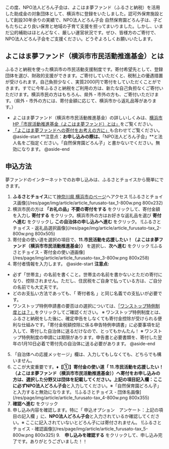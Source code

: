 
この度、NPO法人どろん子会は、よこはま夢ファンド（ふるさと納税）を活用した助成金の対象団体として、横浜市に登録をいたしました。認可外保育施設として創設30年余りの実績で、NPO法人どろん子会 自然保育園どろん子は、子どもたちにより良い保育と地域の子育て支援を担ってまいりました。しかし、いまだ公的補助はほとんどなく、厳しい運営状況です。ぜひ、皆様方のご寄付で、NPO法人どろん子会をご支援ください。どうぞよろしくお願いいたします。
## よこはま夢ファンド（横浜市市民活動推進基金）とは

ふるさと納税を使った横浜市の市民活動支援制度です。寄付希望先として、登録団体を選び、財政的支援ができます。ご寄付していただくと、税制上の優遇措置が受けられます。自己負担少なく、実質2000円で寄付をしていただくことができます。すでに今年ふるさと納税をご利用の方は、新たな自己負担なくご寄付いただけます。横浜市民の方はもちろん、県外・市外の方も、ご寄付いただけます。（県外・市外の方には、寄付金額に応じて、横浜市から返礼品等があります。）
- よこはま夢ファンド（横浜市市民活動推進基金）の詳しいしくみは、[横浜市HP「市民活動推進基金（よこはま夢ファンド）とは」](https://www.city.yokohama.lg.jp/kurashi/kyodo-manabi/shiminkyodo/shien/yumefund/gaiyou.html)をご覧ください。
- [「よこはま夢ファンドへの寄付をお考えの方に」](https://www.city.yokohama.lg.jp/kurashi/kyodo-manabi/shiminkyodo/shien/yumefund/default2021080203.html)も合わせてご覧ください。
@aside-start
**注意点：**お申し込みの際は、**「NPO法人どろん子会」**と法人名をご指定ください。「自然保育園どろん子」と書かないでください。無効になります。
@aside-end
## 申込方法

夢ファンドのインターネットでのお申し込みは、ふるさとチョイスから簡単にできます。
1. **ふるさとチョイス**にて[神奈川県 横浜市のページ](https://www.furusato-tax.jp/city/product/14100)へアクセス
![ふるさとチョイス画像](/res/page/img/article/article_furusato-tax_1-800w.png 800x232)
2. 横浜市民の方は **「お礼の品」不要の寄付をする** をクリックして、寄付金額を入力し **寄付する** をクリック。横浜市外の方はお好きな返礼品を選び **寄付へ進む** をクリックし **この自治体の申し込みへ進む** をクリック。
![ふるさとチョイス - 返礼品選択画像](/res/page/img/article/article_furusato-tax_2-800w.png 800x505)
3. 寄付金の使い道を選択の項目で、**11.市民活動を応援したい！（よこはま夢ファンド（横浜市市民活動推進基金））** を選択し、**次へ進む** をクリック
![ふるさとチョイス - 寄付金の使い道画像](/res/page/img/article/article_furusato-tax_3-800w.png 800x258)
4. 寄付者情報を入力します。
@aside-start
**注意点:**
- 必ず「世帯主」の名前を書くこと。世帯主の名前を書かないとただの寄付になり、控除されません。ただし、住民税をご自身で払っている方は、ご自分の名前でも大丈夫です。
- どのお支払い方法であっても、「 寄付者名 」と同じ名義での支払いが必要です。
- ワンストップ特例申請書の要否はの選択については、[「ワンストップ特例制度とは？」](https://www.furusato-tax.jp/about/onestop?header_guide)をクリックしてご確認ください。
※ ワンストップ特例制度とは、ふるさと納税をした後に、確定申告をしなくても寄付金控除が受けられる便利な仕組みです。「寄付金税額控除に係る申告特例申請書」に必要事項を記入して、寄付した自治体に送るだけなので、とってもかんたん！
※ ワンストップ特例制度の申請には期限があります。申告書と必要書類を、寄付した翌年の1月10日必着で寄付先の自治体に送る必要があります。
@aside-end
5. 「自治体への応援メッセージ」欄は、入力してもしなくても、どちらでも構いません。
6. ここが大変重要です。**♦︎【①】寄付金の使い道「 11.市民活動を応援したい！（よこはま夢ファンド（横浜市市民活動推進基金））へ寄付をお申し込みの方は、選択した分野又は団体を記載してください。上記の項目記入欄：**ここに必ず**NPO法人どろん子会**と入力してください。※「自然保育園どろん子」と入力すると無効になります。
![ふるさとチョイス - 団体名画像](/res/page/img/article/article_furusato-tax_4-800w.png 800x355)
7. **確認へ進む** をクリック
8. 申し込み内容を確認します。特に「 申込オプション　アンケート：上記の項目の記入欄 」に、**NPO法人どろん子会**と入力されているか確認してください。※ ここに記入されていないとどろん子には寄付されません。
![ふるさとチョイス - 確認画像](/res/page/img/article/article_furusato-tax_5-800w.png 800x325)
9.　**申し込みを確認する** をクリックして、申し込み完了です。ありがとうございました！！